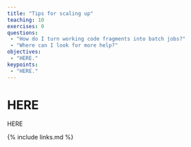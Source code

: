 ```yaml
---
title: "Tips for scaling up"
teaching: 10
exercises: 0
questions:
 - "How do I turn working code fragments into batch jobs?"
 - "Where can I look for more help?"
objectives:
 - "HERE."
keypoints:
 - "HERE."
---
```


# HERE

HERE

{% include links.md %}
